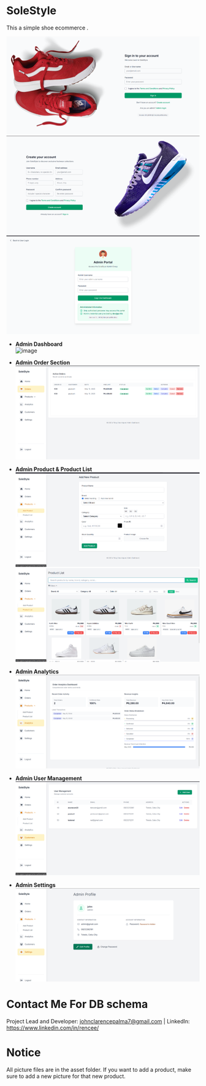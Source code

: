 # SoleStyle

This a simple shoe ecommerce .

![alt text](md/image.png)
![alt text](md/image-2.png)
![alt text](md/image-10.png)

- **Admin Dashboard**  
  ![image](https://github.com/user-attachments/assets/eb492d57-0137-4a02-ad58-0e0048e31ac7)


- **Admin Order Section**  
  ![Admin Order Section](md/image-4.png)

- **Admin Product & Product List**  
  ![Admin Product](md/image-5.png)
  ![Product List](md/image-6.png)

- **Admin Analytics**  
  ![Admin Analytics](md/image-7.png)

- **Admin User Management**  
  ![User Management](md/image-8.png)

- **Admin Settings**  
  ![Admin Settings](md/image-9.png)

# Contact Me For DB schema

Project Lead and Developer: johnclarencepalma7@gmail.com | LinkedIn: https://www.linkedin.com/in/rencee/

# Notice

All picture files are in the asset folder. If you want to add a product, make sure to add a new picture for that new product.
